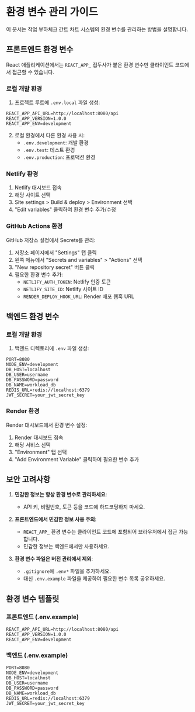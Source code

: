 # 환경 변수 관리 가이드

이 문서는 작업 부하체크 간트 차트 시스템의 환경 변수를 관리하는 방법을 설명합니다.

## 프론트엔드 환경 변수

React 애플리케이션에서는 `REACT_APP_` 접두사가 붙은 환경 변수만 클라이언트 코드에서 접근할 수 있습니다.

### 로컬 개발 환경

1. 프로젝트 루트에 `.env.local` 파일 생성:

```
REACT_APP_API_URL=http://localhost:8080/api
REACT_APP_VERSION=1.0.0
REACT_APP_ENV=development
```

2. 로컬 환경에서 다른 환경 사용 시:
   - `.env.development`: 개발 환경
   - `.env.test`: 테스트 환경
   - `.env.production`: 프로덕션 환경

### Netlify 환경

1. Netlify 대시보드 접속
2. 해당 사이트 선택
3. Site settings > Build & deploy > Environment 선택
4. "Edit variables" 클릭하여 환경 변수 추가/수정

### GitHub Actions 환경

GitHub 저장소 설정에서 Secrets를 관리:

1. 저장소 페이지에서 "Settings" 탭 클릭
2. 왼쪽 메뉴에서 "Secrets and variables" > "Actions" 선택
3. "New repository secret" 버튼 클릭
4. 필요한 환경 변수 추가:
   - `NETLIFY_AUTH_TOKEN`: Netlify 인증 토큰
   - `NETLIFY_SITE_ID`: Netlify 사이트 ID
   - `RENDER_DEPLOY_HOOK_URL`: Render 배포 웹훅 URL

## 백엔드 환경 변수

### 로컬 개발 환경

1. 백엔드 디렉토리에 `.env` 파일 생성:

```
PORT=8080
NODE_ENV=development
DB_HOST=localhost
DB_USER=username
DB_PASSWORD=password
DB_NAME=workload_db
REDIS_URL=redis://localhost:6379
JWT_SECRET=your_jwt_secret_key
```

### Render 환경

Render 대시보드에서 환경 변수 설정:

1. Render 대시보드 접속
2. 해당 서비스 선택
3. "Environment" 탭 선택
4. "Add Environment Variable" 클릭하여 필요한 변수 추가

## 보안 고려사항

1. **민감한 정보는 항상 환경 변수로 관리하세요**:
   - API 키, 비밀번호, 토큰 등을 코드에 하드코딩하지 마세요.

2. **프론트엔드에서 민감한 정보 사용 주의**:
   - `REACT_APP_` 환경 변수는 클라이언트 코드에 포함되어 브라우저에서 접근 가능합니다.
   - 민감한 정보는 백엔드에서만 사용하세요.

3. **환경 변수 파일은 버전 관리에서 제외**:
   - `.gitignore`에 `.env*` 파일을 추가하세요.
   - 대신 `.env.example` 파일을 제공하여 필요한 변수 목록 공유하세요.

## 환경 변수 템플릿

### 프론트엔드 (.env.example)

```
REACT_APP_API_URL=http://localhost:8080/api
REACT_APP_VERSION=1.0.0
REACT_APP_ENV=development
```

### 백엔드 (.env.example)

```
PORT=8080
NODE_ENV=development
DB_HOST=localhost
DB_USER=username
DB_PASSWORD=password
DB_NAME=workload_db
REDIS_URL=redis://localhost:6379
JWT_SECRET=your_jwt_secret_key
```
